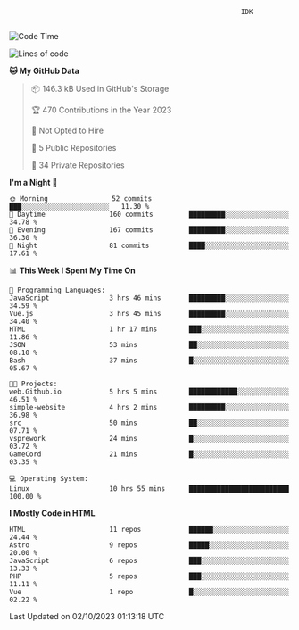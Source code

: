 ```text
                                                          IDK
                                       
```

<!--START_SECTION:waka-->
![Code Time](http://img.shields.io/badge/Code%20Time-58%20hrs%2053%20mins-blue)

![Lines of code](https://img.shields.io/badge/From%20Hello%20World%20I%27ve%20Written-119.7%20thousand%20lines%20of%20code-blue)

**🐱 My GitHub Data** 

> 📦 146.3 kB Used in GitHub's Storage 
 > 
> 🏆 470 Contributions in the Year 2023
 > 
> 🚫 Not Opted to Hire
 > 
> 📜 5 Public Repositories 
 > 
> 🔑 34 Private Repositories 
 > 
**I'm a Night 🦉** 

```text
🌞 Morning                52 commits          ███░░░░░░░░░░░░░░░░░░░░░░   11.30 % 
🌆 Daytime                160 commits         █████████░░░░░░░░░░░░░░░░   34.78 % 
🌃 Evening                167 commits         █████████░░░░░░░░░░░░░░░░   36.30 % 
🌙 Night                  81 commits          ████░░░░░░░░░░░░░░░░░░░░░   17.61 % 
```


📊 **This Week I Spent My Time On** 

```text
💬 Programming Languages: 
JavaScript               3 hrs 46 mins       █████████░░░░░░░░░░░░░░░░   34.59 % 
Vue.js                   3 hrs 45 mins       █████████░░░░░░░░░░░░░░░░   34.40 % 
HTML                     1 hr 17 mins        ███░░░░░░░░░░░░░░░░░░░░░░   11.86 % 
JSON                     53 mins             ██░░░░░░░░░░░░░░░░░░░░░░░   08.10 % 
Bash                     37 mins             █░░░░░░░░░░░░░░░░░░░░░░░░   05.67 % 

🐱‍💻 Projects: 
web.Github.io            5 hrs 5 mins        ████████████░░░░░░░░░░░░░   46.51 % 
simple-website           4 hrs 2 mins        █████████░░░░░░░░░░░░░░░░   36.98 % 
src                      50 mins             ██░░░░░░░░░░░░░░░░░░░░░░░   07.71 % 
vsprework                24 mins             █░░░░░░░░░░░░░░░░░░░░░░░░   03.72 % 
GameCord                 21 mins             █░░░░░░░░░░░░░░░░░░░░░░░░   03.35 % 

💻 Operating System: 
Linux                    10 hrs 55 mins      █████████████████████████   100.00 % 
```

**I Mostly Code in HTML** 

```text
HTML                     11 repos            ██████░░░░░░░░░░░░░░░░░░░   24.44 % 
Astro                    9 repos             █████░░░░░░░░░░░░░░░░░░░░   20.00 % 
JavaScript               6 repos             ███░░░░░░░░░░░░░░░░░░░░░░   13.33 % 
PHP                      5 repos             ███░░░░░░░░░░░░░░░░░░░░░░   11.11 % 
Vue                      1 repo              █░░░░░░░░░░░░░░░░░░░░░░░░   02.22 % 
```




 Last Updated on 02/10/2023 01:13:18 UTC
<!--END_SECTION:waka-->
